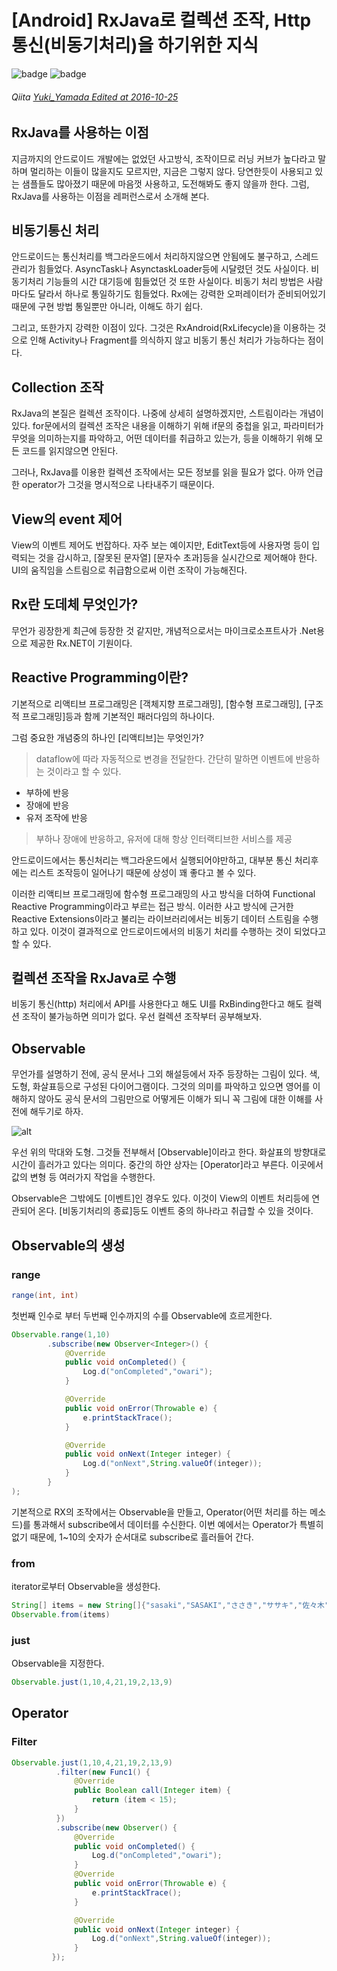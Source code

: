 [Android] RxJava로 컬렉션 조작, Http 통신(비동기처리)을 하기위한 지식
=================================================================

![badge](https://img.shields.io/badge/manasobi-RxJava-brightgreen.svg?style=flat-square) ![badge](https://img.shields.io/badge/manasobi-android-orange.svg?style=flat-square)

###### Qiita [Yuki_Yamada Edited at 2016-10-25](http://qiita.com/Yuki_Yamada/items/a0855189988539c18b8f#_reference-e2a2024732be2ead5cc6)

## RxJava를 사용하는 이점
지금까지의 안드로이드 개발에는 없었던 사고방식, 조작이므로 러닝 커브가 높다라고 말하며 멀리하는 이들이 많을지도 모르지만, 지금은 그렇지 않다. 당연한듯이 사용되고 있는 샘플들도 많아졌기 때문에 마음껏 사용하고, 도전해봐도 좋지 않을까 한다. 그럼, RxJava를 사용하는 이점을 레퍼런스로서 소개해 본다.

## 비동기통신 처리
안드로이드는 통신처리를 백그라운드에서 처리하지않으면 안됨에도 불구하고, 스레드 관리가 힘들었다.
AsyncTask나 AsynctaskLoader등에 시달렸던 것도 사실이다. 비동기처리 기능들의 시간 대기등에 힘들었던 것 또한 사실이다.
비동기 처리 방법은 사람마다도 달라서 하나로 통일하기도 힘들었다.
Rx에는 강력한 오퍼레이터가 준비되어있기 때문에 구현 방법 통일뿐만 아니라, 이해도 하기 쉽다.

그리고, 또한가지 강력한 이점이 있다. 그것은 RxAndroid(RxLifecycle)을 이용하는 것으로 인해 Activity나 Fragment를 의식하지 않고 비동기 통신 처리가 가능하다는 점이다.

## Collection 조작
RxJava의 본질은 컬렉션 조작이다. 나중에 상세히 설명하겠지만, 스트림이라는 개념이 있다.
for문에서의 컬렉션 조작은 내용을 이해하기 위해 if문의 중첩을 읽고, 파라미터가 무엇을 의미하는지를 파악하고, 어떤 데이터를 취급하고 있는가, 등을 이해하기 위해 모든 코드를 읽지않으면 안된다.

그러나, RxJava를 이용한 컬렉션 조작에서는 모든 정보를 읽을 필요가 없다. 아까 언급한 operator가 그것을 명시적으로 나타내주기 때문이다.

## View의 event 제어
View의 이벤트 제어도 번잡하다. 자주 보는 예이지만, EditText등에 사용자명 등이 입력되는 것을 감시하고, [잘못된 문자열] [문자수 초과]등을 실시간으로 제어해야 한다. UI의 움직임을 스트림으로 취급함으로써 이런 조작이 가능해진다.

## Rx란 도데체 무엇인가?
무언가 굉장한게 최근에 등장한 것 같지만, 개념적으로서는 마이크로소프트사가 .Net용으로 제공한 Rx.NET이 기원이다.

## Reactive Programming이란?
기본적으로 리액티브 프로그래밍은 [객체지향 프로그래밍], [함수형 프로그래밍], [구조적 프로그래밍]등과 함께 기본적인 패러다임의 하나이다.

그럼 중요한 개념중의 하나인 [리액티브]는 무엇인가?

> dataflow에 따라 자동적으로 변경을 전달한다. 간단히 말하면 이벤트에 반응하는 것이라고 할 수 있다.

* 부하에 반응 
* 장애에 반응
* 유저 조작에 반응

> 부하나 장애에 반응하고, 유저에 대해 항상 인터랙티브한 서비스를 제공

안드로이드에서는 통신처리는 백그라운드에서 실행되어야만하고, 대부분 통신 처리후에는 리스트 조작등이 일어나기 때문에 상성이 꽤 좋다고 볼 수 있다.

이러한 리액티브 프로그래밍에 함수형 프로그래밍의 사고 방식을 더하여 Functional Reactive Programming이라고 부르는 접근 방식. 이러한 사고 방식에 근거한 Reactive Extensions이라고 불리는 라이브러리에서는 비동기 데이터 스트림을 수행하고 있다. 이것이 결과적으로 안드로이드에서의 비동기 처리를 수행하는 것이 되었다고 할 수 있다.

## 컬렉션 조작을 RxJava로 수행
비동기 통신(http) 처리에서 API를 사용한다고 해도 UI를 RxBinding한다고 해도 컬렉션 조작이 불가능하면 의미가 없다.
우선 컬렉션 조작부터 공부해보자.

## Observable
무언가를 설명하기 전에, 공식 문서나 그외 해설등에서 자주 등장하는 그림이 있다. 색, 도형, 화살표등으로 구성된 다이어그램이다. 그것의 의미를 파악하고 있으면 영어를 이해하지 않아도 공식 문서의 그림만으로 어떻게든 이해가 되니 꼭 그림에 대한 이해를 사전에 해두기로 하자.

![alt](https://qiita-image-store.s3.amazonaws.com/0/59803/e2295052-20a7-a5c0-f72c-5060c0fa2f1c.png)

우선 위의 막대와 도형. 그것들 전부해서 [Observable]이라고 한다. 화살표의 방향대로 시간이 흘러가고 있다는 의미다. 중간의 하얀 상자는 [Operator]라고 부른다. 이곳에서 값의 변형 등 여러가지 작업을 수행한다.

Observable은 그밖에도 [이벤트]인 경우도 있다. 이것이 View의 이벤트 처리등에 연관되어 온다. [비동기처리의 종료]등도 이벤트 중의 하나라고 취급할 수 있을 것이다.

## Observable의 생성

### range
```java
range(int, int)
```
첫번째 인수로 부터 두번째 인수까지의 수를 Observable에 흐르게한다.

```java
Observable.range(1,10)
        .subscribe(new Observer<Integer>() {
            @Override
            public void onCompleted() {
                Log.d("onCompleted","owari");
            }

            @Override
            public void onError(Throwable e) {
                e.printStackTrace();
            }

            @Override
            public void onNext(Integer integer) {
                Log.d("onNext",String.valueOf(integer));
            }
        }
);

```

기본적으로 RX의 조작에서는 Observable을 만들고, Operator(어떤 처리를 하는 메소드)를 통과해서 subscribe에서 데이터를 수신한다. 이번 예에서는 Operator가 특별히 없기 때문에, 1~10의 숫자가 순서대로 subscribe로 흘러들어 간다.

### from
iterator로부터 Observable을 생성한다.

```java
String[] items = new String[]{"sasaki","SASAKI","ささき","ササキ","佐々木"};
Observable.from(items)
```

### just
Observable을 지정한다.

```java
Observable.just(1,10,4,21,19,2,13,9)
```

## Operator

### Filter
```java
Observable.just(1,10,4,21,19,2,13,9)
          .filter(new Func1() {
              @Override
              public Boolean call(Integer item) {
                  return (item < 15);
              }
          })
          .subscribe(new Observer() {
              @Override
              public void onCompleted() {
                  Log.d("onCompleted","owari");
              }
              @Override
              public void onError(Throwable e) {
                  e.printStackTrace();
              }

              @Override
              public void onNext(Integer integer) {
                  Log.d("onNext",String.valueOf(integer));
              }
         });       
```










